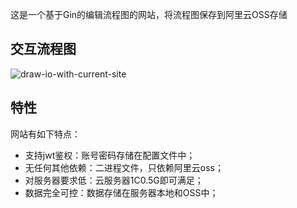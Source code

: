 这是一个基于Gin的编辑流程图的网站，将流程图保存到阿里云OSS存储
## 交互流程图

![draw-io-with-current-site](https://image.ahsup.top//draw/draw-io-with-current-site.png)

## 特性
网站有如下特点：
* 支持jwt鉴权：账号密码存储在配置文件中；
* 无任何其他依赖：二进程文件，只依赖阿里云oss；
* 对服务器要求低：云服务器1C0.5G即可满足；
* 数据完全可控：数据存储在服务器本地和OSS中；